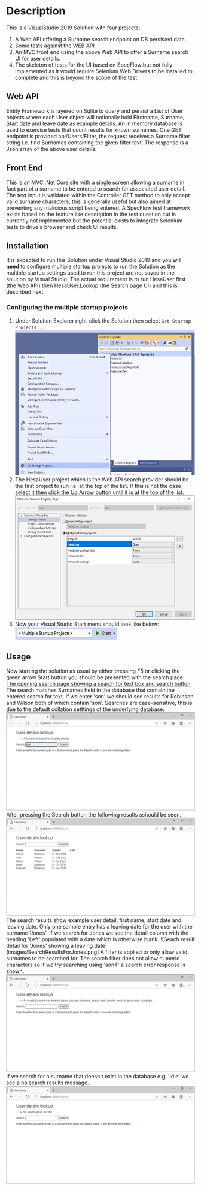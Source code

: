 # Description
This is a VisualStudio 2019 Solution with four projects:
1. A Web API offering a Surname search endpoint on DB persisted data.
2. Some tests against the WEB API
3. An MVC front end using the above Web API to offer a Surname search UI for user details.
4. The skeleton of tests for the UI based on SpecFlow but not fully implemented as it would require Selenium Web Drivers to be installed to complete and this is beyond the scope of the test.

## Web API
Entity Framework is layered on Sqlite to query and persist a List of User objects where each User object will notionally hold Firstname, Surname, Start date and leave date as example details.
An in memory database is used to exercise tests that count results for known surnames. 
One GET endpoint is provided api/Users/Filter, the request receives a Surname filter string i.e. find Surnames containing the given filter text. The response is a Json array of the above user details.

## Front End
This is an MVC .Net Core site with a single screen allowing a surname in fact part of a surname to be entered to search for associated user detail. 
The text input is validated within the Controller GET method to only accept valid surname characters; this is generally useful but also aimed at preventing any malicious script being entered.
A SpecFlow test framework exists based on the feature like description in the test question but is currently not implemented but the potential exists to integrate Selenium tests to drive a browser and check UI results.

## Installation
It is expected to run this Solution under Visual Studio 2019 and you **will need** to configure multiple startup projects to run the Solution as the multiple startup settings used to run this project are not saved in the solution by Visual Studio.
The actual requirement is to run HesaUser first (the Web API) then HesaUser.Lookup (the Search page UI) and this is described next.
### Configuring the multiple startup projects
1. Under Solution Explorer right-click the Solution then select `Set Startup Projects...`
![Select set startup projects](images/SelectSetStartupProjects.png)
2. The HesaUser project which is the Web API search provider should be the first project to run i.e. at the top of the list. If this is not the case select it then click the Up Arrow button until it is at the top of the list.
![Ensure HesaUser is top of the start multiple list](images/EnsureHesaIsFirst.png)
3. Now your Visual Studio Start menu should look like below:
![How the Start Menu should look now](images/StartMultipleNowVisibleInVisualStudio2019.png)

## Usage
Now starting the solution as usual by either pressing F5 or clicking the green arrow Start button you should be presented with the search page.
[The opening search page showing a search for text box and search button](images/TheOpeningSearchPage.png)
The search matches Surnames held in the database that contain the entered search for text. If we enter 'son' we should see results for Robinson and Wilson both of which contain 'son'. Searches are case-sensitive, this is due to the default collation setttings of the underlying database.
![Enter 'son' in the search text box](images/EnterSonInSearch.png)
After pressing the Search button the following results sshould be seen.
![Result detail for searching on 'son'](images/SearchResultsForSon.png)
The search results show example user detail, first name, start date and leaving date. Only one sample entry has a leaving date for the user with the surname 'Jones'. If we search for Jones we see the detail column with the heading 'Left' populated with a date which is otherwise blank.
![Seach result detail for 'Jones' showing a leaving date](images/SearchResultsForJones.png]
A filter is applied to only allow valid surnames to be searched for. The search filter does not allow numeric characters so if we try searching using 'son4' a search error response is shown.
![Search error response when 'son4' is searched for](images/SearchResultsAfterEnteringAnInvalidSurname.png)
If we search for a surname that doesn't exist in the database e.g. 'Idle' we see a no search results message.
![Search results when no matching surname is found](images/SearchResultsWhenDetailIsNotFoundForTheSurnameIdle.png)

